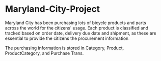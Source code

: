 # Maryland-City-Project
Maryland City has been purchasing lots of bicycle products and parts across the world for the citizens' usage. Each product is classified and tracked based on order date, delivery due date and shipment, as these are essential to provide the citizens the procurement information.

The purchasing information is stored in Category, Product, ProductCategory, and Purchase Trans.
